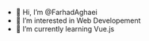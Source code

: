 - 👋 Hi, I’m @FarhadAghaei
- 👀 I’m interested in Web Developement
- 🌱 I’m currently learning Vue.js

<!---
FarhadAghaei/FarhadAghaei is a ✨ special ✨ repository because its `README.md` (this file) appears on your GitHub profile.
You can click the Preview link to take a look at your changes.
--->
